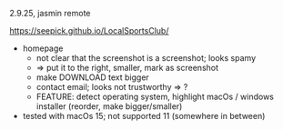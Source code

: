 2.9.25, jasmin remote

https://seepick.github.io/LocalSportsClub/

* homepage
    * not clear that the screenshot is a screenshot; looks spamy
    * => put it to the right, smaller, mark as screenshot
    * make DOWNLOAD text bigger
    * contact email; looks not trustworthy => ?
    * FEATURE: detect operating system, highlight macOs / windows installer (reorder, make bigger/smaller)
* tested with macOs 15; not supported 11 (somewhere in between)
